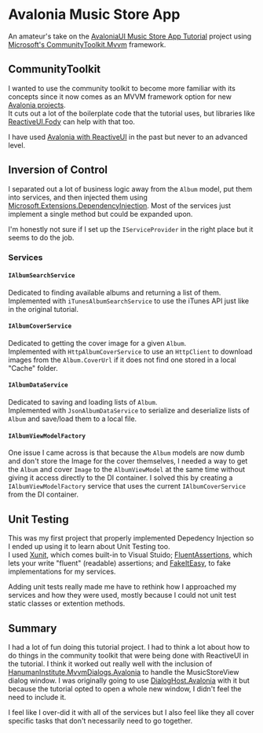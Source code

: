 # Avalonia Music Store App

An amateur's take on the [AvaloniaUI Music Store App Tutorial](https://docs.avaloniaui.net/tutorials/music-store-app) project 
using [Microsoft's CommunityToolkit.Mvvm](https://learn.microsoft.com/en-us/dotnet/communitytoolkit/mvvm/) framework.   

## CommunityToolkit

I wanted to use the community toolkit to become more familiar with its concepts 
since it now comes as an MVVM framework option for new [Avalonia projects](https://github.com/AvaloniaUI/avalonia-dotnet-templates).  
It cuts out a lot of the boilerplate code that the tutorial uses, 
but libraries like [ReactiveUI.Fody](https://github.com/kswoll/ReactiveUI.Fody) can help with that too.  

I have used [Avalonia with ReactiveUI](https://docs.avaloniaui.net/guides/deep-dives/reactiveui) in the past but never to an advanced level.


## Inversion of Control

I separated out a lot of business logic away from the `Album` model, put them into services, and then injected them using 
[Microsoft.Extensions.DependencyInjection](https://learn.microsoft.com/en-us/dotnet/core/extensions/dependency-injection). 
Most of the services just implement a single method but could be expanded upon.

I'm honestly not sure if I set up the `IServiceProvider` in the right place but it seems to do the job.

### Services

#### `IAlbumSearchService`

Dedicated to finding available albums and returning a list of them.  
Implemented with `iTunesAlbumSearchService` to use the iTunes API just like in the original tutorial.

#### `IAlbumCoverService`

Dedicated to getting the cover image for a given `Album`.  
Implemented with `HttpAlbumCoverService` to use an `HttpClient` to download images from the `Album.CoverUrl` 
if it does not find one stored in a local "Cache" folder.

#### `IAlbumDataService`

Dedicated to saving and loading lists of `Album`.  
Implemented with `JsonAlbumDataService` to serialize and deserialize lists of `Album` and save/load them to a local file.


#### `IAlbumViewModelFactory`

One issue I came across is that because the `Album` models are now dumb and don't store the Image for the cover themselves, 
I needed a way to get the `Album` and cover `Image` to the `AlbumViewModel` at the same time 
without giving it access directly to the DI container.
I solved this by creating a `IAlbumViewModelFactory` service that uses the current `IAlbumCoverService` from the DI container.

## Unit Testing

This was my first project that properly implemented Depedency Injection so I ended up using it to learn about Unit Testing too.  
I used [Xunit](https://xunit.net/), which comes built-in to Visual Stuido; 
[FluentAssertions](https://fluentassertions.com/), which lets your write "fluent" (readable) assertions; 
and [FakeItEasy](https://fakeiteasy.github.io/), to fake implementations for my services.

Adding unit tests really made me have to rethink how I approached my services and how they were used, 
mostly because I could not unit test static classes or extention methods.

## Summary

I had a lot of fun doing this tutorial project. I had to think a lot about how to do things in the community toolkit that were being done with ReactiveUI in the tutorial. 
I think it worked out really well with the inclusion of 
[HanumanInstitute.MvvmDialogs.Avalonia](https://github.com/mysteryx93/HanumanInstitute.MvvmDialogs/) 
to handle the MusicStoreView dialog window. I was originally going to use 
[DialogHost.Avalonia](https://github.com/AvaloniaUtils/DialogHost.Avalonia) 
with it but because the tutorial opted to open a whole new window, I didn't feel the need to include it.

I feel like I over-did it with all of the services but I also feel like they all cover specific tasks that don't necessarily need to go together. 